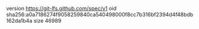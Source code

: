 version https://git-lfs.github.com/spec/v1
oid sha256:a0a7186274f9058259840ca540498000f8cc7b316bf2394d4f48bdb162da1b4a
size 46989
